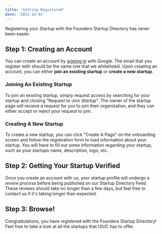 ```yaml
---
title: 'Getting Registered'
date: '2021-24-01'
---
```


Registering your Startup with the Founders Startup Directory has never been easier.

## Step 1: Creating an Account

You can create an account by [signing in](/api/auth/login) with Google. The email that you register with should be the same one that we whitelisted. Upon creating an account, you can either **join an existing startup** or **create a new startup**.

### Joining An Existing Startup

To join an existing startup, simply request access by searching for your startup and clicking "Request to Join _Startup_". The owner of the startup page will recieve a request for you to join their organization, and they can either accept or reject your request to join.

### Creating A New Startup

To create a new startup, you can click "Create A Page" on the onboarding screen and follow the registration form to load information about your startup. You will have to fill out some information regarding your startup, such as your startups name, description, logo, etc.

## Step 2: Getting Your Startup Verified

Once you create an account with us, your startup profile will undergo a _review process_ before being published on our Startup Directory Feed. These reviews should take no longer than a few days, but feel free to contact us if it's taking longer than expected.

## Step 3: Browse!

Congradulations, you have registered with the Founders Startup Directory! Feel free to take a look at all the startups that UIUC has to offer.
